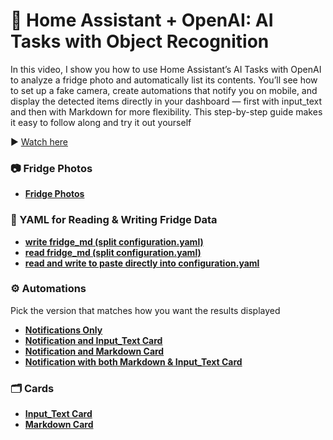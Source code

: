# 🤖 Home Assistant + OpenAI: AI Tasks with Object Recognition

In this video, I show you how to use Home Assistant’s AI Tasks with OpenAI to analyze a fridge photo and automatically list its contents. You’ll see how to set up a fake camera, create automations that notify you on mobile, and display the detected items directly in your dashboard — first with input_text and then with Markdown for more flexibility. This step-by-step guide makes it easy to follow along and try it out yourself

▶️ [Watch here](https://youtu.be/i4QgnzGsVM8)  

### 📷 Fridge Photos

- **[Fridge Photos](https://github.com/LazyTechGeek/HomeAssistant-AI/blob/main/fridge_photos.zip)**

### 📄 YAML for Reading & Writing Fridge Data

- **[write fridge_md (split configuration.yaml)](https://github.com/LazyTechGeek/HomeAssistant-AI/blob/main/write_fridge_md.yaml)**
- **[read fridge_md (split configuration.yaml)](https://github.com/LazyTechGeek/HomeAssistant-AI/blob/main/read_fridge_md.yaml)**
- **[read and write to paste directly into configuration.yaml](https://github.com/LazyTechGeek/HomeAssistant-AI/blob/main/fridge_md_read_write_(yaml).txt)**

### ⚙️ Automations
Pick the version that matches how you want the results displayed

- **[Notifications Only](https://github.com/LazyTechGeek/HomeAssistant-AI/blob/main/automation-notifications-only_(yaml).txt)**
- **[Notification and Input_Text Card](https://github.com/LazyTechGeek/HomeAssistant-AI/blob/main/automation-notifications-with-input-text.yaml_(yaml).txt)**
- **[Notification and Markdown Card](https://github.com/LazyTechGeek/HomeAssistant-AI/blob/main/automation-notifications-with-markdown_(yaml).txt)**
- **[Notification with both Markdown & Input_Text Card](https://github.com/LazyTechGeek/HomeAssistant-AI/blob/main/automation-notifications-with-input-text-and-markdown_(yaml).txt)**

### 🗂️ Cards

- **[Input_Text Card](https://github.com/LazyTechGeek/HomeAssistant-AI/blob/main/card-input-text.yaml_(yaml).txt)**
- **[Markdown Card](https://github.com/LazyTechGeek/HomeAssistant-AI/blob/main/card-markdown_(yaml).txt)**
